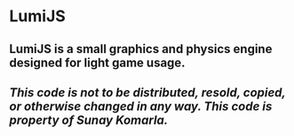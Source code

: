 # LumiJS
## LumiJS is a small graphics and physics engine designed for light game usage.
## *This code is not to be distributed, resold, copied, or otherwise changed in any way. This code is property of Sunay Komarla.*
